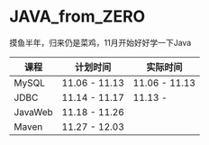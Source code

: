 # JAVA_from_ZERO
摸鱼半年，归来仍是菜鸡，11月开始好好学一下Java

| 课程    | 计划时间      | 实际时间      |
| ------- | ------------- | ------------- |
| MySQL   | 11.06 - 11.13 | 11.06 - 11.13 |
| JDBC    | 11.14 - 11.17 | 11.13 -       |
| JavaWeb | 11.18 - 11.26 |               |
| Maven   | 11.27 - 12.03 |               |

